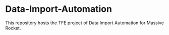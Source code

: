 # Data-Import-Automation
This repository hosts the TFE project of Data Import Automation for Massive Rocket.
